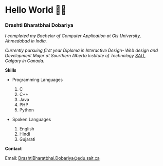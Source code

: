 # Hello World 👋🏻

### Drashti Bharatbhai Dobariya

*I completed my Bachelor of Computer Application at Gls University, Ahmedabad in India.*

*Currently pursuing first year Diploma in Interactive Design- Web design and Development Major at Sourthern Alberta Institute of Technology [SAIT](https://www.sait.ca/), Calgary in Canada.*

**Skills**

- Programming Languages
  1. C
  2. C++
  3. Java
  4. PHP
  5. Python

- Spoken Languages
  1. English
  2. Hindi
  3. Gujarati

**Contact**

Email: [DrashtiBharatbhai.Dobariya@edu.sait.ca](DrashtiBharatbhai.Dobariya@edu.sait.ca)